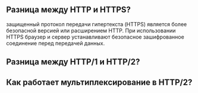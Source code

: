 <h2>Разница между HTTP и HTTPS?</h2>  

  защищенный протокол передачи гипертекста (HTTPS) является более безопасной версией или расширением HTTP. При использовании HTTPS браузер и сервер устанавливают безопасное зашифрованное соединение перед передачей данных.
<h2>Разница между HTTP/1 и HTTP/2?</h2>  
  
<h2>Как работает мультиплексирование в HTTP/2?</h2>
